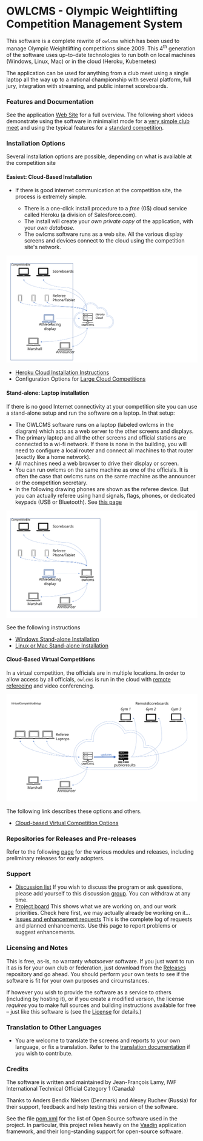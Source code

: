 # OWLCMS - Olympic Weightlifting Competition Management System 
This software is a complete rewrite of `owlcms` which has been used to manage Olympic Weightlifting competitions since 2009. This 4<sup>th</sup> generation of the software uses up-to-date technologies to run both on local machines (Windows, Linux, Mac) or in the cloud (Heroku, Kubernetes)

The application can be used for anything from a club meet using a single laptop all the way up to a national championship with several platform, full jury, integration with streaming, and public internet scoreboards.

### Features and Documentation

See the application [Web Site](https://${env.REPO_OWNER}.github.io/${env.O_REPO_NAME}/#) for a full overview.  The following short videos demonstrate using the software in minimalist mode for a [very simple club meet](https://${env.REPO_OWNER}.github.io/${env.O_REPO_NAME}/#/Demo1) and using the typical features for a [standard competition](https://${env.REPO_OWNER}.github.io/${env.O_REPO_NAME}/#/Demo2).

### Installation Options
Several installation options are possible, depending on what is available at the competition site

#### Easiest: Cloud-Based Installation

- If there is good internet communication at the competition site, the process is extremely simple. 

  - There is a one-click install procedure to a *free* (0$) cloud service called Heroku (a division of Salesforce.com). 
  - The install will create your *own private copy* of the application, with your *own database*.
  - The owlcms software runs as a web site. All the various display screens and devices connect to the cloud using the competition site's network.

![Slide9](docs/img/PublicResults/CloudExplained/Slide9.SVG)

* [Heroku Cloud Installation Instructions](https://${env.REPO_OWNER}.github.io/${env.O_REPO_NAME}/#/Heroku)
* Configuration Options for [Large Cloud Competitions](https://${env.REPO_OWNER}.github.io/${env.O_REPO_NAME}/#/HerokuLarge)

#### Stand-alone: Laptop installation

If there is no good Internet connectivity at your competition site you can use a stand-alone setup and run the software on a laptop.  In that setup: 

- The OWLCMS software runs on a laptop (labeled owlcms in the diagram) which acts as a web server to the other screens and displays.
- The primary laptop and all the other screens and official stations are connected to a wi-fi network.  If there is none in the building, you will need to configure a local router and connect all machines to that router (exactly like a home network).
- All machines need a web browser to drive their display or screen.
- You can run owlcms on the same machine as one of the officials.  It is often the case that owlcms runs on the same machine as the announcer or the competition secretary.
- In the following drawing phones are shown as the referee device.  But you can actually referee using hand signals, flags, phones, or dedicated keypads (USB or Bluetooth). See [this page](https://${env.REPO_OWNER}.github.io/${env.O_REPO_NAME}/#/Refereeing)

![Slide1](docs/img/PublicResults/CloudExplained/Slide7.SVG)

See the following instructions

  * [Windows Stand-alone Installation](https://${env.REPO_OWNER}.github.io/${env.O_REPO_NAME}/#/LocalWindowsSetup)
* [Linux or Mac Stand-alone Installation](https://${env.REPO_OWNER}.github.io/${env.O_REPO_NAME}/#/LocalLinuxMacSetup)

#### Cloud-Based Virtual Competitions

In a virtual competition, the officials are in multiple locations.  In order to allow access by all officials, `owlcms` is run in the cloud with [remote refereeing](Refereeing#Mobile-Device-Refereeing) and video conferencing.

![Slide3](docs/img/PublicResults/CloudExplained/Slide5.SVG)

The following link describes these options and others.

*	[Cloud-based Virtual Competition Options](https://${env.REPO_OWNER}.github.io/${env.O_REPO_NAME}/#/Virtual)

### Repositories for Releases and Pre-releases

Refer to the following [page](Releases) for the various modules and releases, including preliminary releases for early adopters.

### Support

- [Discussion list](https://groups.google.com/forum/#!forum/owlcms)  If you wish to discuss the program or ask questions, please add yourself to this discussion [group](https://groups.google.com/forum/#!forum/owlcms).  You can withdraw at any time.
- [Project board](https://github.com/jflamy/owlcms4/projects/1) This shows what we are working on, and our work priorities.  Check here first, we may actually already be working on it...
- [Issues and enhancement requests](https://github.com/jflamy/owlcms4/issues) This is the complete log of requests and planned enhancements. Use this page to report problems or suggest enhancements.

### Licensing and Notes

This is free, as-is, no warranty *whatsoever* software. If you just want to run it as is for your own club or federation, just download from the [Releases](https://github.com/${env.REPO_OWNER}/${env.O_REPO_NAME}/releases) repository and go ahead. You should perform your own tests to see if the software is fit for your own purposes and circumstances.

If however you wish to provide the software as a service to others (including by hosting it), or if you create a modified version, the license *requires* you to make full sources and building instructions available for free &ndash; just like this software is (see the [License](https://github.com/${env.REPO_OWNER}/${env.O_REPO_NAME}/blob/master/LICENSE.txt) for details.)

### Translation to Other Languages

- You are welcome to translate the screens and reports to your own language, or fix a translation.  Refer to the [translation documentation](https://${env.REPO_OWNER}.github.io/${env.O_REPO_NAME}/#/Translation) if you wish to contribute.

### Credits

The software is written and maintained by Jean-François Lamy, IWF International Technical Official Category 1 (Canada)

Thanks to Anders Bendix Nielsen (Denmark) and Alexey Ruchev (Russia) for their support, feedback and help testing this version of the software.

See the file [pom.xml](pom.xml) for the list of Open Source software used in the project.  In particular, this project relies heavily on the [Vaadin](https://vaadin.com) application framework, and their long-standing support for open-source software.